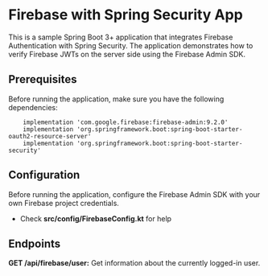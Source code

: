 # Firebase with Spring Security App
This is a sample Spring Boot 3+ application that integrates Firebase Authentication with Spring Security. The application demonstrates how to verify Firebase JWTs on the server side using the Firebase Admin SDK.

## Prerequisites
Before running the application, make sure you have the following dependencies:
```
    implementation 'com.google.firebase:firebase-admin:9.2.0'
    implementation 'org.springframework.boot:spring-boot-starter-oauth2-resource-server'
    implementation 'org.springframework.boot:spring-boot-starter-security'
```

## Configuration
Before running the application, configure the Firebase Admin SDK with your own Firebase project credentials.

- Check **src/config/FirebaseConfig.kt** for help

## Endpoints
**GET /api/firebase/user:** Get information about the currently logged-in user.
